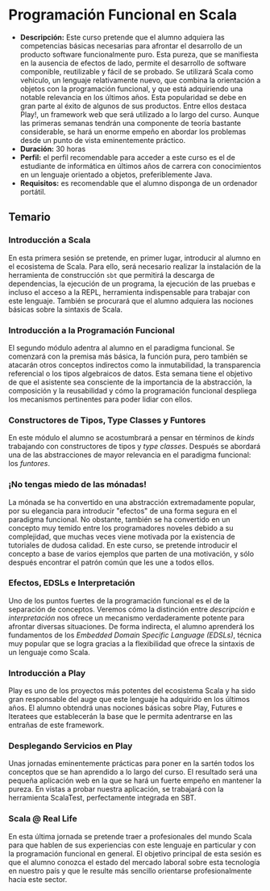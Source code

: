# Programación Funcional en Scala

* **Descripción:** Este curso pretende que el alumno adquiera las
  competencias básicas necesarias para afrontar el desarrollo de un
  producto software funcionalmente puro. Esta pureza, que se
  manifiesta en la ausencia de efectos de lado, permite el desarrollo
  de software componible, reutilizable y fácil de se probado. Se
  utilizará Scala como vehículo, un lenguaje relativamente nuevo, que
  combina la orientación a objetos con la programación funcional, y
  que está adquiriendo una notable relevancia en los últimos
  años. Esta popularidad se debe en gran parte al éxito de algunos de
  sus productos. Entre ellos destaca Play!, un framework web que será
  utilizado a lo largo del curso. Aunque las primeras semanas tendrán
  una componente de teoría bastante considerable, se hará un enorme
  empeño en abordar los problemas desde un punto de vista
  eminentemente práctico.
* **Duración:** 30 horas
* **Perfil:** el perfil recomendable para acceder a este curso es el
  de estudiante de informática en últimos años de carrera con
  conocimientos en un lenguaje orientado a objetos, preferiblemente
  Java.
* **Requisitos:** es recomendable que el alumno disponga de un
  ordenador portátil.

## Temario

### Introducción a Scala

En esta primera sesión se pretende, en primer lugar, introducir al
alumno en el ecosistema de Scala. Para ello, será necesario realizar
la instalación de la herramienta de construcción `sbt` que permitirá
la descarga de dependencias, la ejecución de un programa, la ejecución
de las pruebas e incluso el acceso a la REPL, herramienta
indispensable para trabajar con este lenguaje. También se procurará
que el alumno adquiera las nociones básicas sobre la sintaxis de
Scala.

### Introducción a la Programación Funcional

El segundo módulo adentra al alumno en el paradigma funcional. Se
comenzará con la premisa más básica, la función pura, pero también se
atacarán otros conceptos indirectos como la inmutabilidad, la
transparencia referencial o los tipos algebraicos de datos. Esta
semana tiene el objetivo de que el asistente sea consciente de la
importancia de la abstracción, la composición y la reusabilidad y cómo
la programación funcional despliega los mecanismos pertinentes para
poder lidiar con ellos.

### Constructores de Tipos, Type Classes y Funtores

En este módulo el alumno se acostumbrará a pensar en términos de
*kinds* trabajando con constructores de tipos y *type
classes*. Después se abordará una de las abstracciones de mayor
relevancia en el paradigma funcional: los *funtores*.

### ¡No tengas miedo de las mónadas!

La mónada se ha convertido en una abstracción extremadamente popular,
por su elegancia para introducir "efectos" de una forma segura en el
paradigma funcional. No obstante, también se ha convertido en un
concepto muy temido entre los programadores noveles debido a su
complejidad, que muchas veces viene motivada por la existencia de
tutoriales de dudosa calidad. En este curso, se pretende introducir el
concepto a base de varios ejemplos que parten de una motivación, y
sólo después encontrar el patrón común que les une a todos ellos.

### Efectos, EDSLs e Interpretación

Uno de los puntos fuertes de la programación funcional es el de la
separación de conceptos. Veremos cómo la distinción entre
*descripción* e *interpretación* nos ofrece un mecanismo
verdaderamente potente para afrontar diversas situaciones. De forma
indirecta, el alumno aprenderá los fundamentos de los *Embedded Domain
Specific Language (EDSLs)*, técnica muy popular que se logra gracias a
la flexibilidad que ofrece la sintaxis de un lenguaje como Scala.

### Introducción a Play

Play es uno de los proyectos más potentes del ecosistema Scala y ha
sido gran responsable del auge que este lenguaje ha adquirido en los
últimos años. El alumno obtendrá unas nociones básicas sobre Play,
Futures e Iteratees que establecerán la base que le permita adentrarse
en las entrañas de este framework.

### Desplegando Servicios en Play

Unas jornadas eminentemente prácticas para poner en la sartén todos
los conceptos que se han aprendido a lo largo del curso. El resultado
será una pequeña aplicación web en la que se hará un fuerte empeño en
mantener la pureza. En vistas a probar nuestra aplicación, se
trabajará con la herramienta ScalaTest, perfectamente integrada en
SBT.

### Scala @ Real Life

En esta última jornada se pretende traer a profesionales del mundo
Scala para que hablen de sus experiencias con este lenguaje en
particular y con la programación funcional en general. El objetivo
principal de esta sesión es que el alumno conozca el estado del
mercado laboral sobre esta tecnología en nuestro país y que le resulte
más sencillo orientarse profesionalmente hacia este sector.
